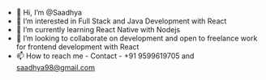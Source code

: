 - 👋 Hi, I’m @Saadhya
- 👀 I’m interested in Full Stack and Java Development with React
- 🌱 I’m currently learning React Native with Nodejs
- 💞️ I’m looking to collaborate on development and open to freelance work for frontend development with React
- 📫 How to reach me - Contact - +91 9599619705 and saadhya98@gmail.com

<!---
Saadhya/Saadhya is a ✨ special ✨ repository because its `README.md` (this file) appears on your GitHub profile.
You can click the Preview link to take a look at your changes.
--->

